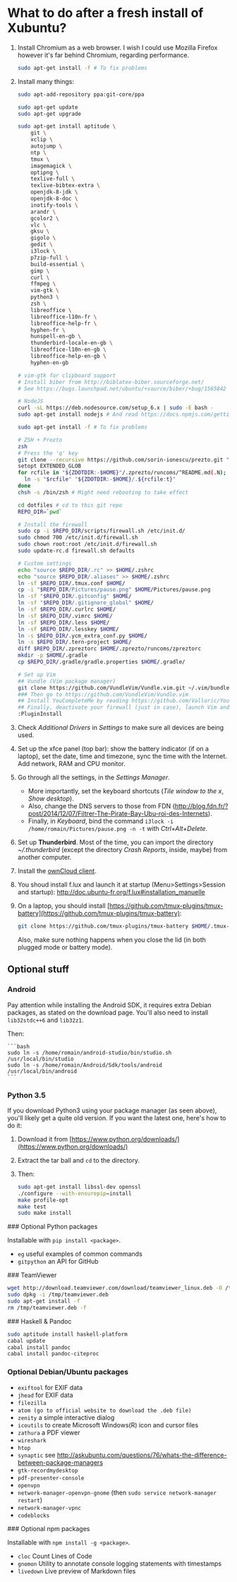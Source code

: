 # What to do after a fresh install of Xubuntu?

1. Install Chromium as a web browser. I wish I could use Mozilla Firefox however it's far behind Chromium, regarding performance.

    ```bash
    sudo apt-get install -f # To fix problems
    ```

2. Install many things:

	```bash
	sudo apt-add-repository ppa:git-core/ppa

	sudo apt-get update
	sudo apt-get upgrade

	sudo apt-get install aptitude \
        git \
        xclip \
        autojump \
        ntp \
        tmux \
        imagemagick \
        optipng \
        texlive-full \
        texlive-bibtex-extra \
        openjdk-8-jdk \
        openjdk-8-doc \
        inotify-tools \
        arandr \
        gcolor2 \
        vlc \
        gksu \
        gigolo \
        gedit \
        i3lock \
        p7zip-full \
        build-essential \
        gimp \
        curl \
        ffmpeg \
        vim-gtk \
        python3 \
        zsh \
        libreoffice \
        libreoffice-l10n-fr \
        libreoffice-help-fr \
        hyphen-fr \
        hunspell-en-gb \
        thunderbird-locale-en-gb \
        libreoffice-l10n-en-gb \
        libreoffice-help-en-gb \
        hyphen-en-gb

	# vim-gtk for clipboard support
    # Install biber from http://biblatex-biber.sourceforge.net/
    # See https://bugs.launchpad.net/ubuntu/+source/biber/+bug/1565842

    # NodeJS
	curl -sL https://deb.nodesource.com/setup_6.x | sudo -E bash -
	sudo apt-get install nodejs # And read https://docs.npmjs.com/getting-started/fixing-npm-permissions

	sudo apt-get install -f # To fix problems

    # ZSH + Prezto
    zsh
    # Press the 'q' key
    git clone --recursive https://github.com/sorin-ionescu/prezto.git "${ZDOTDIR:-$HOME}/.zprezto"
    setopt EXTENDED_GLOB
    for rcfile in "${ZDOTDIR:-$HOME}"/.zprezto/runcoms/^README.md(.N); do
      ln -s "$rcfile" "${ZDOTDIR:-$HOME}/.${rcfile:t}"
    done
    chsh -s /bin/zsh # Might need rebooting to take effect

    cd dotfiles # cd to this git repo
    REPO_DIR=`pwd`
    
    # Install the firewall
    sudo cp -i $REPO_DIR/scripts/firewall.sh /etc/init.d/
    sudo chmod 700 /etc/init.d/firewall.sh
    sudo chown root:root /etc/init.d/firewall.sh
    sudo update-rc.d firewall.sh defaults

    # Custom settings
    echo "source $REPO_DIR/.rc" >> $HOME/.zshrc
    echo "source $REPO_DIR/.aliases" >> $HOME/.zshrc
    ln -sf $REPO_DIR/.tmux.conf $HOME/
    cp -i "$REPO_DIR/Pictures/pause.png" $HOME/Pictures/pause.png
    ln -sf "$REPO_DIR/.gitconfig" $HOME/
    ln -sf "$REPO_DIR/.gitignore_global" $HOME/
    ln -sf $REPO_DIR/.curlrc $HOME/
    ln -sf $REPO_DIR/.vimrc $HOME/
    ln -sf $REPO_DIR/.less $HOME/
    ln -sf $REPO_DIR/.lesskey $HOME/
    ln -s $REPO_DIR/.ycm_extra_conf.py $HOME/
    ln -s $REPO_DIR/.tern-project $HOME/
    diff $REPO_DIR/.zpreztorc $HOME/.zprezto/runcoms/zpreztorc
    mkdir -p $HOME/.gradle
    cp $REPO_DIR/.gradle/gradle.properties $HOME/.gradle/

    # Set up Vim
    ## Vundle (Vim package manager)
    git clone https://github.com/VundleVim/Vundle.vim.git ~/.vim/bundle/Vundle.vim
    ### Then go to https://github.com/VundleVim/Vundle.vim
    ## Install YouCompleteMe by reading https://github.com/Valloric/YouCompleteMe/blob/master/README.md#ubuntu-linux-x64 (no need to read the "Full Installation Guide" section; if you alreadt have Clang on your system, your might use the option `--system-libclang`)
    ## Finally, deactivate your firewall (just in case), launch Vim and run:
    :PluginInstall
	```

3. Check *Additional Drivers* in *Settings* to make sure all devices are being used.

4. Set up the xfce panel (top bar): show the battery indicator (if on a laptop), set the date, time and timezone, sync the time with the Internet. Add network, RAM and CPU monitor.

5. Go through all the settings, in the *Settings Manager*.

    - More importantly, set the keyboard shortcuts (*Tile window to the x*, *Show desktop*).
    - Also, change the DNS servers to those from FDN (http://blog.fdn.fr/?post/2014/12/07/Filtrer-The-Pirate-Bay-Ubu-roi-des-Internets).
    - Finally, in *Keyboard*, bind the command `i3lock -i /home/romain/Pictures/pause.png -n -t` with *Ctrl+Alt+Delete*.

6. Set up **Thunderbird**. Most of the time, you can import the directory *~/.thunderbird* (except the directory *Crash Reports*, inside, maybe) from another computer.

7. Install the [ownCloud client](https://software.opensuse.org/download/package?project=isv:ownCloud:desktop&package=owncloud-client).

8. You shoud install f.lux and launch it at startup (Menu>Settings>Session and startup): http://doc.ubuntu-fr.org/f.lux#installation_manuelle

9. On a laptop, you should install [https://github.com/tmux-plugins/tmux-battery](https://github.com/tmux-plugins/tmux-battery):

    ```bash
    git clone https://github.com/tmux-plugins/tmux-battery $HOME/.tmux-battery
    ```
    
    Also, make sure nothing happens when you close the lid (in both plugged mode or battery mode).


## Optional stuff

### Android

Pay attention while installing the Android SDK, it requires extra Debian packages, as stated on the download page. You'll also need to install `lib32stdc++6` and `lib32z1`.

Then:

    ```bash
    sudo ln -s /home/romain/android-studio/bin/studio.sh /usr/local/bin/studio
    sudo ln -s /home/romain/Android/Sdk/tools/android /usr/local/bin/android
    ```

### Python 3.5

If you download Python3 using your package manager (as seen above), you'll likely get a quite old version. If you want the latest one, here's how to do it:

1. Download it from [https://www.python.org/downloads/](https://www.python.org/downloads/)
2. Extract the tar ball and `cd` to the directory.
3. Then:

    ```bash
    sudo apt-get install libssl-dev openssl
    ./configure --with-ensurepip=install
    make profile-opt
    make test
    sudo make install
    ```

### Optional Python packages

Installable with `pip install <package>`.

- `eg` useful examples of common commands
- `gitpython` an API for GitHub

### TeamViewer

```bash
wget http://download.teamviewer.com/download/teamviewer_linux.deb -O /tmp/teamviewer.deb
sudo dpkg -i /tmp/teamviewer.deb
sudo apt-get install -f
rm /tmp/teamviewer.deb -f
```

### Haskell & Pandoc

```bash
sudo aptitude install haskell-platform
cabal update
cabal install pandoc
cabal install pandoc-citeproc
```

### Optional Debian/Ubuntu packages

- `exiftool` for EXIF data
- `jhead` for EXIF data
- `filezilla`
- `atom (go to official website to download the .deb file)`
- `zenity` a simple interactive dialog
- `icoutils` to create Microsoft Windows(R) icon and cursor files
- `zathura` a PDF viewer
- `wireshark`
- `htop`
- `synaptic` see http://askubuntu.com/questions/76/whats-the-difference-between-package-managers
- `gtk-recordmydesktop`
- `pdf-presenter-console`
- `openvpn`
- `network-manager-openvpn-gnome` (then `sudo service network-manager restart`)
- `network-manager-vpnc`
- `codeblocks`

### Optional npm packages

Installable with `npm install -g <package>`.

- `cloc` Count Lines of Code
- `gnomon` Utility to annotate console logging statements with timestamps
- `livedown` Live preview of Markdown files
